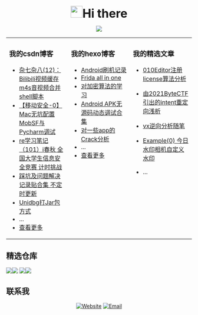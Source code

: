 <p align="center" ><img src="https://media.giphy.com/media/l15xvlS8trI0vLQIWb/giphy.gif" width="32px" /><span style="font-size:32px;font-weight:bold">Hi there</span></p>

<p align="center"> <a href="https://github.com/Forgo7ten" target="_blank"> <img src="https://github-readme-stats.vercel.app/api?username=Forgo7ten&show_icons=true&theme=aura&count_private=true" /></a></p>


<table align="center"><tr>
<td valign="top" width="33%">

### 我的csdn博客
- [杂七杂八(12)：Bilibili视频缓存 m4s音视频合并 shell脚本](https://blog.csdn.net/Palmer9/article/details/129140540)
- [【移动安全-0】Mac无坑配置MobSF与Pycharm调试](https://blog.csdn.net/Palmer9/article/details/128545603)
- [re学习笔记（101）i春秋 全国大学生信息安全竞赛 计时挑战](https://blog.csdn.net/Palmer9/article/details/125343934)
- [踩坑及问题解决记录贴合集 不定时更新](https://blog.csdn.net/Palmer9/article/details/125274623)
- [Unidbg打Jar包方式](https://blog.csdn.net/Palmer9/article/details/125220599)
- ...
- [查看更多](https://blog.csdn.net/Palmer9)

</td>
<td valign="top" width="33%">

### 我的hexo博客
- [Android刷机记录](https://forgo7ten.github.io/AndroidReverse/2022/Android_devices_init/)
- [Frida all in one](https://forgo7ten.github.io/AndroidReverse/2022/Frida_all_in_one/)
- [对加密算法的学习](https://forgo7ten.github.io/AndroidReverse/2022/Learning_about_cryptographic_algorithms/)
- [Android APK无源码动态调试合集](https://forgo7ten.github.io/AndroidReverse/2022/Android_dynamic_debugging_collection/)
- [对一些app的Crack分析](https://forgo7ten.github.io/Crack/Some_crack_apps/)
- ...
- [查看更多](https://forgo7ten.github.io)

</td>
<td valign="top" width="33%">

### 我的精选文章
- [010Editor注册license算法分析](https://forgo7ten.github.io/2021112101/)

- [由2021ByteCTF引出的intent重定向浅析](https://forgo7ten.github.io/2021101701/)

- [vx逆向分析随笔](https://forgo7ten.github.io/2021081401/)

- [Example(0) 今日水印相机自定义水印](https://forgo7ten.github.io/2021081001/)

- ...


</td>
</tr></table>

## 精选仓库

<a href="https://github.com/Forgo7ten/AndroidReversePractice"><img src="https://github-readme-stats.vercel.app/api/pin/?username=Forgo7ten&repo=AndroidReversePractice&show_owner=true&&theme=aura" /></a><a href="https://github.com/Forgo7ten/GistShow"><img src="https://github-readme-stats.vercel.app/api/pin/?username=Forgo7ten&repo=GistShow&show_owner=true&&theme=aura" /></a>
<a href="https://github.com/Forgo7ten/CTFtools"><img src="https://github-readme-stats.vercel.app/api/pin/?username=Forgo7ten&repo=CTFtools&show_owner=true&&theme=aura" /></a><a href="https://github.com/Forgo7ten/Forgo7ten.github.io"><img src="https://github-readme-stats.vercel.app/api/pin/?username=Forgo7ten&repo=Forgo7ten.github.io&show_owner=true&&theme=aura" /></a>

## 联系我

<p align="center">
<a href="https://forgo7ten.github.io/"><img alt="Website" src="https://img.shields.io/badge/Website-Forgo7ten.github.io-blue?style=flat-square&logo=google-chrome"></a>
<a href="mailto:Forgo7ten2020@gmail.com"><img alt="Email" src="https://img.shields.io/badge/Email-Forgo7ten2020@gmail.com-blue?style=flat-square&logo=gmail"></a>
</p>
